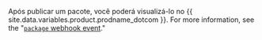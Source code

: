 Após publicar um pacote, você poderá visualizá-lo no {{ site.data.variables.product.prodname_dotcom }}. For more information, see the "[`package` webhook event](/webhooks/event-payloads/#package)."

